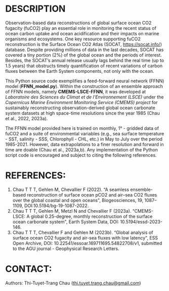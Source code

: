 # DESCRIPTION
Observation-based data reconstructions of global surface ocean CO2 fugacity (fuCO2) play an essential role in
monitoring the recent status of ocean carbon uptake and ocean acidification and their impacts on marine organisms and ecosystems. One key resource supporting fuCO2 reconstruction is the Surface Ocean CO2 Atlas (SOCAT, https://socat.info/) database. Despite providing millions of data in the last decades, SOCAT has covered a tiny portion (2%) of the global ocean and the periods of interest. Besides, the SOCAT’s annual release usually lags behind the real time (up to 1.5 years) that obstructs timely quantification of recent variations of carbon fluxes between the Earth System components, not only with the ocean.

This Python source code exemplifies a feed-forward neural network (FFNN) model (**FFNN_model.py**). Within the construction of an ensemble approach of FFNN models, namely **CMEMS-LSCE-FFNN**, it was developed at *Laboratoire des Sciences du Climat et de l’Environnement (LSCE)* under the *Copernicus Marine Environment Monitoring Service (CMEMS) project* for sustainably reconstructing observation-derived global ocean carbonate system datasets at high space-time resolutions since the year 1985 (Chau et al., 2022, 2023a). 

The FFNN model provided here is trained on monthly, 1° - gridded data of fuCO2 and a suite of environmental variables (e.g., sea surface temperature - SST, salinity - SSS, Chlorophyll - CHL, etc.) in May to July over the period 1985-2021. However, data extrapolations to a finer resolution and forward in time are doable (Chau et al., 2023a,b). Any implementation of the Python script code is encouraged and subject to citing the following references.


# REFERENCES:
1. Chau T T T, Gehlen M, Chevallier F (2022). “A seamless ensemble-based reconstruction of surface ocean pCO2 and air–sea CO2 fluxes over the global coastal and open oceans", Biogeosciences, 19, 1087–1109, DOI:10.5194/bg-19-1087-2022.
2. Chau T T T, Gehlen M, Metzl N and Chevallier F (2023a). “CMEMS-LSCE: A global 0.25-degree, monthly reconstruction of the surface ocean carbonate system", Earth System Data, DOI: 10.5194/essd-2023-146.
3. Chau T T T, Chevallier F and Gehlen M (2023b). “Global analysis of surface ocean CO2 fugacity and air-sea fluxes with low latency", ESS Open Archive, DOI: 10.22541/essoar.169711695.54822708/v1, submitted to the AGU journal - Geophysical Research Letters.


# CONTACT:
Authors: Thi-Tuyet-Trang Chau (thi.tuyet.trang.chau@gmail.com)
